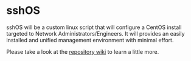 # sshOS
sshOS will be a custom linux script that will configure a CentOS install targeted to Network Administrators/Engineers.
It will provides an easily installed and unified management environment with minimal effort.

Please take a look at the [repository wiki](https://github.com/redi-code/sshOS/wiki) to learn a little more.
